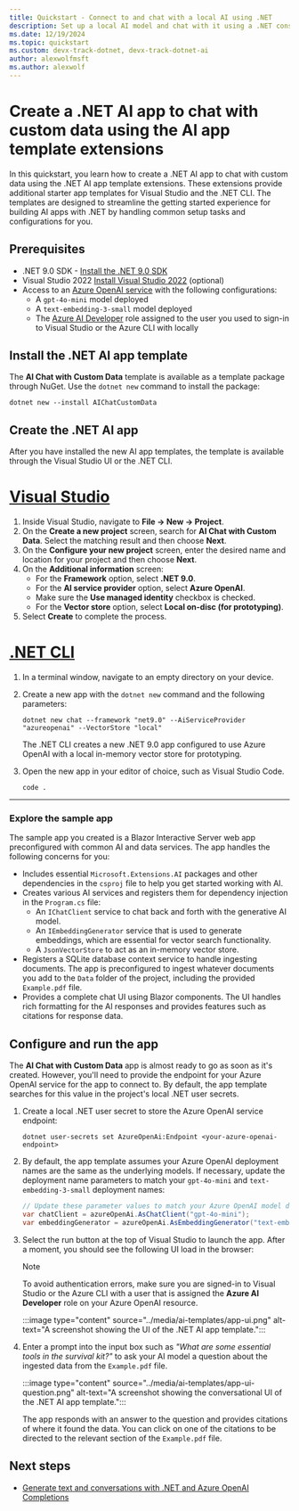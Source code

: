 ```yaml
---
title: Quickstart - Connect to and chat with a local AI using .NET
description: Set up a local AI model and chat with it using a .NET console app and the Microsoft.Extensions.AI libraries
ms.date: 12/19/2024
ms.topic: quickstart
ms.custom: devx-track-dotnet, devx-track-dotnet-ai
author: alexwolfmsft
ms.author: alexwolf
---
```


# Create a .NET AI app to chat with custom data using the AI app template extensions

In this quickstart, you learn how to create a .NET AI app to chat with custom data using the .NET AI app template extensions. These extensions provide additional starter app templates for Visual Studio and the .NET CLI. The templates are designed to streamline the  getting started experience for building AI apps with .NET by handling common setup tasks and configurations for you.

## Prerequisites

* .NET 9.0 SDK - [Install the .NET 9.0 SDK](https://dotnet.microsoft.com/download)
* Visual Studio 2022 [Install Visual Studio 2022](https://code.visualstudio.com/) (optional)
* Access to an [Azure OpenAI service](/azure/ai-services/openai/how-to/provisioned-get-started) with the following configurations:
  - A `gpt-4o-mini` model deployed
  - A `text-embedding-3-small` model deployed
  - The [Azure AI Developer](/azure/role-based-access-control/built-in-roles/ai-machine-learning#azure-ai-developer) role assigned to the user you used to sign-in to Visual Studio or the Azure CLI with locally

## Install the .NET AI app template

The **AI Chat with Custom Data** template is available as a template package through NuGet. Use the `dotnet new` command to install  the package:

```dotnetcli
dotnet new --install AIChatCustomData
```

## Create the .NET AI app

After you have installed the new AI app templates, the template is available through the Visual Studio UI or the .NET CLI.

# [Visual Studio](#tab/visual-studio)

1. Inside Visual Studio, navigate to **File -> New -> Project**.
1. On the **Create a new project** screen, search for **AI Chat with Custom Data**. Select the matching result and then choose **Next**.
1. On the **Configure your new project** screen, enter the desired name and location for your project and then choose **Next**.
1. On the **Additional information** screen:
    - For the **Framework** option, select **.NET 9.0**.
    - For the **AI service provider** option, select **Azure OpenAI**.
    - Make sure the **Use managed identity** checkbox is checked.
    - For the **Vector store** option, select **Local on-disc (for prototyping)**.
1. Select **Create** to complete the process.

# [.NET CLI](#tab/dotnet-cli)

1. In a terminal window, navigate to an empty directory on your device.
1. Create a new app with the `dotnet new` command and the following parameters:

    ```dotnetcli
    dotnet new chat --framework "net9.0" --AiServiceProvider "azureopenai" --VectorStore "local"
    ```

    The .NET CLI creates a new .NET 9.0 app configured to use Azure OpenAI with a local in-memory vector store for prototyping.

1. Open the new app in your editor of choice, such as Visual Studio Code.

    ```dotnetcli
    code .
    ```

---

### Explore the sample app

The sample app you created is a Blazor Interactive Server web app preconfigured with common AI and data services. The app handles the following concerns for you:

- Includes essential `Microsoft.Extensions.AI` packages and other dependencies in the `csproj` file to help you get started working with AI.
- Creates various AI services and registers them for dependency injection in the `Program.cs` file:
  - An `IChatClient` service to chat back and forth with the generative AI model.
  - An `IEmbeddingGenerator` service that is used to generate embeddings, which are essential for vector search functionality.
  - A `JsonVectorStore` to act as an in-memory vector store.
- Registers a SQLite database context service to handle ingesting documents. The app is preconfigured to ingest whatever documents you add to the `Data` folder of the project, including the provided `Example.pdf` file.
- Provides a complete chat UI using Blazor components. The UI handles rich formatting for the AI responses and provides features such as citations for response data.

## Configure and run the app

The **AI Chat with Custom Data** app is almost ready to go as soon as it's created. However, you'll need to provide the endpoint for your Azure OpenAI service for the app to connect to. By default, the app template searches for this value in the project's local .NET user secrets.

1. Create a local .NET user secret to store the Azure OpenAI service endpoint:

    ```dotnetcli
    dotnet user-secrets set AzureOpenAi:Endpoint <your-azure-openai-endpoint>
    ```

1. By default, the app template assumes your Azure OpenAI deployment names are the same as the underlying models. If necessary, update the deployment name parameters to match your `gpt-4o-mini` and `text-embedding-3-small` deployment names:

    ```csharp
    // Update these parameter values to match your Azure OpenAI model deployment names
    var chatClient = azureOpenAi.AsChatClient("gpt-4o-mini");
    var embeddingGenerator = azureOpenAi.AsEmbeddingGenerator("text-embedding-3-small");
    ```

1. Select the run button at the top of Visual Studio to launch the app. After a moment, you should see the following UI load in the browser:

    > [!NOTE]
    > To avoid authentication errors, make sure you are signed-in to Visual Studio or the Azure CLI with a user that is assigned the **Azure AI Developer** role on your Azure OpenAI resource.

    :::image type="content" source="../media/ai-templates/app-ui.png" alt-text="A screenshot showing the UI of the .NET AI app template.":::

1. Enter a prompt into the input box such as *"What are some essential tools in the survival kit?"* to ask your AI model a question about the ingested data from the `Example.pdf` file.

    :::image type="content" source="../media/ai-templates/app-ui-question.png" alt-text="A screenshot showing the conversational UI of the .NET AI app template.":::

    The app responds with an answer to the question and provides citations of where it found the data. You can click on one of the citations to be directed to the relevant section of the `Example.pdf` file.

## Next steps

- [Generate text and conversations with .NET and Azure OpenAI Completions](/training/modules/open-ai-dotnet-text-completions/)
